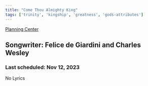 ```yaml
---
title: "Come Thou Almighty King"
tags: ['trinity', 'kingship', 'greatness', 'gods-attributes']
---
```


[Planning Center](https://services.planningcenteronline.com/songs/21944367)

## Songwriter: Felice de Giardini and Charles Wesley
### Last scheduled: Nov 12, 2023          

No Lyrics
